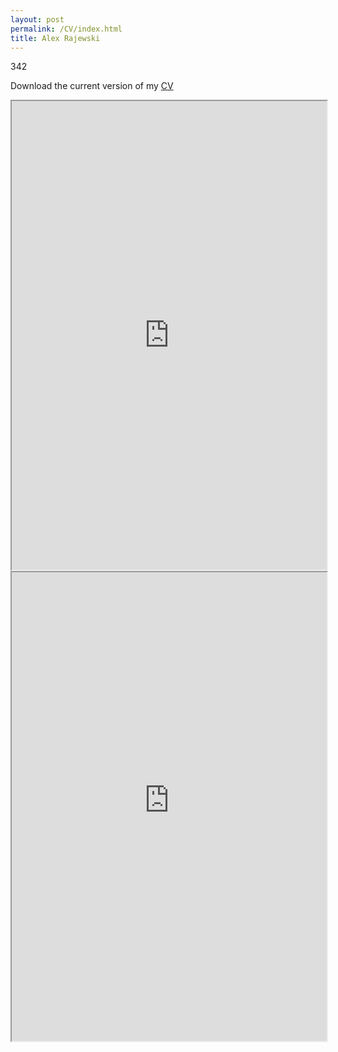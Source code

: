 ```yaml
---
layout: post
permalink: /CV/index.html
title: Alex Rajewski
---
```


342

Download the current version of my [CV](https://www.dropbox.com/s/8pfqzs33d9349i2/Rajewski_CV_Current.pdf?dl=1)
<iframe src="https://drive.google.com/file/d/0B2OBsIhk8AzDY2ZyeGVRVmdaZFU/preview" width="100%" height="750"></iframe>


<iframe src="https://dl.dropboxusercontent.com/s/8pfqzs33d9349i2/Rajewski_CV_Current.pdf?dl=0" width="100%" height="750"></iframe>





